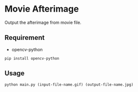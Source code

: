 # Movie Afterimage
Output the afterimage from movie file.

## Requirement
- opencv-python
```
pip install opencv-python
```

## Usage
```
python main.py (input-file-name.gif) (output-file-name.jpg)
```